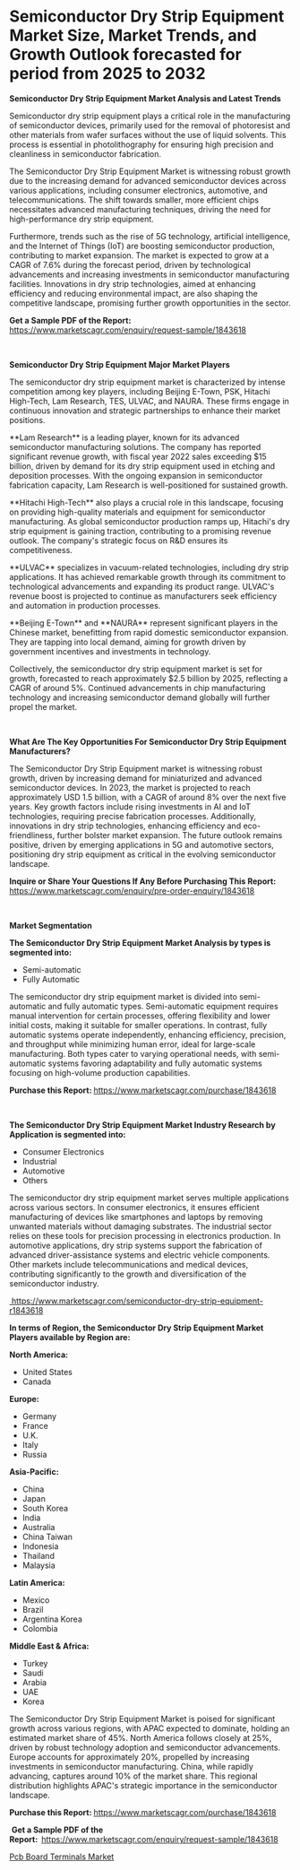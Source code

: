 <p><h1>Semiconductor Dry Strip Equipment Market Size, Market Trends, and Growth Outlook forecasted for period from 2025 to 2032</h1></p><p><strong>Semiconductor Dry Strip Equipment Market Analysis and Latest Trends</strong></p>
<p><p>Semiconductor dry strip equipment plays a critical role in the manufacturing of semiconductor devices, primarily used for the removal of photoresist and other materials from wafer surfaces without the use of liquid solvents. This process is essential in photolithography for ensuring high precision and cleanliness in semiconductor fabrication. </p><p>The Semiconductor Dry Strip Equipment Market is witnessing robust growth due to the increasing demand for advanced semiconductor devices across various applications, including consumer electronics, automotive, and telecommunications. The shift towards smaller, more efficient chips necessitates advanced manufacturing techniques, driving the need for high-performance dry strip equipment. </p><p>Furthermore, trends such as the rise of 5G technology, artificial intelligence, and the Internet of Things (IoT) are boosting semiconductor production, contributing to market expansion. The market is expected to grow at a CAGR of 7.6% during the forecast period, driven by technological advancements and increasing investments in semiconductor manufacturing facilities. Innovations in dry strip technologies, aimed at enhancing efficiency and reducing environmental impact, are also shaping the competitive landscape, promising further growth opportunities in the sector.</p></p>
<p><strong>Get a Sample PDF of the Report:&nbsp;</strong> <a href="https://www.marketscagr.com/enquiry/request-sample/1843618?utm_campaign=2637&utm_medium=2&utm_source=Github&utm_content=ia&utm_term=06042025&utm_id=semiconductor-dry-strip-equipment">https://www.marketscagr.com/enquiry/request-sample/1843618</a></p>
<p>&nbsp;</p>
<p><strong>Semiconductor Dry Strip Equipment Major Market Players</strong></p>
<p><p>The semiconductor dry strip equipment market is characterized by intense competition among key players, including Beijing E-Town, PSK, Hitachi High-Tech, Lam Research, TES, ULVAC, and NAURA. These firms engage in continuous innovation and strategic partnerships to enhance their market positions.</p><p>**Lam Research** is a leading player, known for its advanced semiconductor manufacturing solutions. The company has reported significant revenue growth, with fiscal year 2022 sales exceeding $15 billion, driven by demand for its dry strip equipment used in etching and deposition processes. With the ongoing expansion in semiconductor fabrication capacity, Lam Research is well-positioned for sustained growth.</p><p>**Hitachi High-Tech** also plays a crucial role in this landscape, focusing on providing high-quality materials and equipment for semiconductor manufacturing. As global semiconductor production ramps up, Hitachi's dry strip equipment is gaining traction, contributing to a promising revenue outlook. The company's strategic focus on R&D ensures its competitiveness.</p><p>**ULVAC** specializes in vacuum-related technologies, including dry strip applications. It has achieved remarkable growth through its commitment to technological advancements and expanding its product range. ULVAC's revenue boost is projected to continue as manufacturers seek efficiency and automation in production processes.</p><p>**Beijing E-Town** and **NAURA** represent significant players in the Chinese market, benefitting from rapid domestic semiconductor expansion. They are tapping into local demand, aiming for growth driven by government incentives and investments in technology.</p><p>Collectively, the semiconductor dry strip equipment market is set for growth, forecasted to reach approximately $2.5 billion by 2025, reflecting a CAGR of around 5%. Continued advancements in chip manufacturing technology and increasing semiconductor demand globally will further propel the market.</p></p>
<p>&nbsp;</p>
<p><strong>What Are The Key Opportunities For Semiconductor Dry Strip Equipment Manufacturers?</strong></p>
<p><p>The Semiconductor Dry Strip Equipment market is witnessing robust growth, driven by increasing demand for miniaturized and advanced semiconductor devices. In 2023, the market is projected to reach approximately USD 1.5 billion, with a CAGR of around 8% over the next five years. Key growth factors include rising investments in AI and IoT technologies, requiring precise fabrication processes. Additionally, innovations in dry strip technologies, enhancing efficiency and eco-friendliness, further bolster market expansion. The future outlook remains positive, driven by emerging applications in 5G and automotive sectors, positioning dry strip equipment as critical in the evolving semiconductor landscape.</p></p>
<p><strong>Inquire or Share Your Questions If Any Before Purchasing This Report:</strong> <a href="https://www.marketscagr.com/enquiry/pre-order-enquiry/1843618?utm_campaign=2637&utm_medium=2&utm_source=Github&utm_content=ia&utm_term=06042025&utm_id=semiconductor-dry-strip-equipment">https://www.marketscagr.com/enquiry/pre-order-enquiry/1843618</a></p>
<p>&nbsp;</p>
<p><strong>Market Segmentation</strong></p>
<p><strong>The Semiconductor Dry Strip Equipment Market Analysis by types is segmented into:</strong></p>
<p><ul><li>Semi-automatic</li><li>Fully Automatic</li></ul></p>
<p><p>The semiconductor dry strip equipment market is divided into semi-automatic and fully automatic types. Semi-automatic equipment requires manual intervention for certain processes, offering flexibility and lower initial costs, making it suitable for smaller operations. In contrast, fully automatic systems operate independently, enhancing efficiency, precision, and throughput while minimizing human error, ideal for large-scale manufacturing. Both types cater to varying operational needs, with semi-automatic systems favoring adaptability and fully automatic systems focusing on high-volume production capabilities.</p></p>
<p><strong>Purchase this Report:&nbsp;</strong><a href="https://www.marketscagr.com/purchase/1843618?utm_campaign=2637&utm_medium=2&utm_source=Github&utm_content=ia&utm_term=06042025&utm_id=semiconductor-dry-strip-equipment">https://www.marketscagr.com/purchase/1843618</a></p>
<p>&nbsp;</p>
<p><strong>The Semiconductor Dry Strip Equipment Market Industry Research by Application is segmented into:</strong></p>
<p><ul><li>Consumer Electronics</li><li>Industrial</li><li>Automotive</li><li>Others</li></ul></p>
<p><p>The semiconductor dry strip equipment market serves multiple applications across various sectors. In consumer electronics, it ensures efficient manufacturing of devices like smartphones and laptops by removing unwanted materials without damaging substrates. The industrial sector relies on these tools for precision processing in electronics production. In automotive applications, dry strip systems support the fabrication of advanced driver-assistance systems and electric vehicle components. Other markets include telecommunications and medical devices, contributing significantly to the growth and diversification of the semiconductor industry.</p></p>
<p><a href="https://www.marketscagr.com/semiconductor-dry-strip-equipment-r1843618?utm_campaign=2637&utm_medium=2&utm_source=Github&utm_content=ia&utm_term=06042025&utm_id=semiconductor-dry-strip-equipment">&nbsp;https://www.marketscagr.com/semiconductor-dry-strip-equipment-r1843618</a></p>
<p><strong>In terms of Region, the Semiconductor Dry Strip Equipment Market Players available by Region are:</strong></p>
<p>
    <p> <strong> North America: </strong>
        <ul>
            <li>United States</li>
            <li>Canada</li>
        </ul>
        </p> 
    <p> <strong> Europe: </strong>
        <ul>
            <li>Germany</li>
            <li>France</li>
            <li>U.K.</li>
            <li>Italy</li>
            <li>Russia</li>
        </ul>
        </p> 
    <p> <strong> Asia-Pacific: </strong>
        <ul>
            <li>China</li>
            <li>Japan</li>
            <li>South Korea</li>
            <li>India</li>
            <li>Australia</li>
            <li>China Taiwan</li>
            <li>Indonesia</li>
            <li>Thailand</li>
            <li>Malaysia</li>
        </ul>
        </p> 
    <p> <strong> Latin America: </strong>
        <ul>
            <li>Mexico</li>
            <li>Brazil</li>
            <li>Argentina Korea</li>
            <li>Colombia</li>
        </ul>
        </p> 
    <p> <strong> Middle East & Africa: </strong>
        <ul>
            <li>Turkey</li>
            <li>Saudi</li>
            <li>Arabia</li>
            <li>UAE</li>
            <li>Korea</li>
        </ul>
    </p>
    </p>
<p><p>The Semiconductor Dry Strip Equipment Market is poised for significant growth across various regions, with APAC expected to dominate, holding an estimated market share of 45%. North America follows closely at 25%, driven by robust technology adoption and semiconductor advancements. Europe accounts for approximately 20%, propelled by increasing investments in semiconductor manufacturing. China, while rapidly advancing, captures around 10% of the market share. This regional distribution highlights APAC's strategic importance in the semiconductor landscape.</p></p>
<p><strong>Purchase this Report: </strong><a href="https://www.marketscagr.com/purchase/1843618?utm_campaign=2637&utm_medium=2&utm_source=Github&utm_content=ia&utm_term=06042025&utm_id=semiconductor-dry-strip-equipment">https://www.marketscagr.com/purchase/1843618</a></p>
<p>&nbsp;<strong>Get a Sample PDF of the Report:&nbsp;&nbsp;</strong><a href="https://www.marketscagr.com/enquiry/request-sample/1843618?utm_campaign=2637&utm_medium=2&utm_source=Github&utm_content=ia&utm_term=06042025&utm_id=semiconductor-dry-strip-equipment">https://www.marketscagr.com/enquiry/request-sample/1843618</a></p>
<p><strong></strong></p>
<p><p><a href="https://github.com/ovtkosle/Market-Research-Report-List-1/blob/main/pcb-board-terminals-market.md?utm_campaign=2637&utm_medium=2&utm_source=Github&utm_content=ia&utm_term=06042025&utm_id=semiconductor-dry-strip-equipment">Pcb Board Terminals Market</a></p></p>